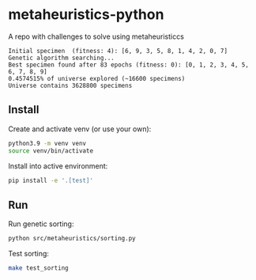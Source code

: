 # metaheuristics-python
A repo with challenges to solve using metaheuristiccs

```
Initial specimen  (fitness: 4): [6, 9, 3, 5, 8, 1, 4, 2, 0, 7]
Genetic algorithm searching...
Best specimen found after 83 epochs (fitness: 0): [0, 1, 2, 3, 4, 5, 6, 7, 8, 9]
0.4574515% of universe explored (~16600 specimens)
Universe contains 3628800 specimens
```

## Install

Create and activate venv (or use your own):

```bash
python3.9 -m venv venv
source venv/bin/activate
```

Install into active environment:

```bash
pip install -e '.[test]'
```

## Run

Run genetic sorting:

```bash
python src/metaheuristics/sorting.py
```

Test sorting:

```bash
make test_sorting
```

